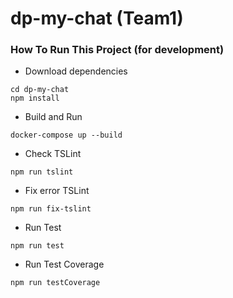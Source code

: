 # dp-my-chat (Team1)

### How To Run This Project (for development)
- Download dependencies

```
cd dp-my-chat
npm install
```

- Build and Run
```
docker-compose up --build
```

- Check TSLint
```
npm run tslint
```

- Fix error TSLint
```
npm run fix-tslint
```

- Run Test
```
npm run test
```

- Run Test Coverage
```
npm run testCoverage
```
